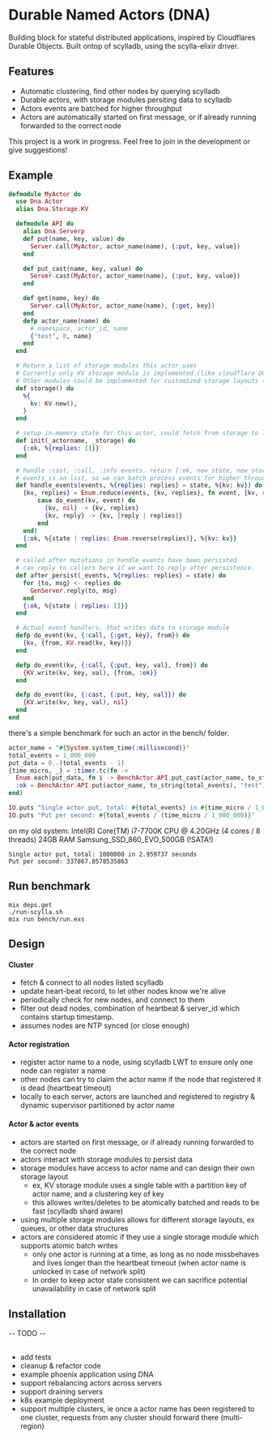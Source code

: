 # Durable Named Actors (DNA)

Building block for stateful distributed applications, inspired by Cloudflares Durable Objects.
Built ontop of scylladb, using the scylla-elixir driver.

## Features
- Automatic clustering, find other nodes by querying scylladb
- Durable actors, with storage modules persiting data to scylladb
- Actors events are batched for higher throughput
- Actors are automatically started on first message, or if already running forwarded to the correct node

This project is a work in progress.
Feel free to join in the development or give suggestions!

## Example
```elixir
defmodule MyActor do
  use Dna.Actor
  alias Dna.Storage.KV

  defmodule API do
    alias Dna.Serverp
    def put(name, key, value) do
      Server.call(MyActor, actor_name(name), {:put, key, value})
    end

    def put_cast(name, key, value) do
      Server.cast(MyActor, actor_name(name), {:put, key, value})
    end

    def get(name, key) do
      Server.call(MyActor, actor_name(name), {:get, key})
    end
    defp actor_name(name) do
      # namespace, actor_id, name
      {"test", 0, name}
    end
  end

  # Return a list of storage modules this actor uses
  # Currently only KV storage module is implemented (like cloudflare DO has)
  # Other modules could be implemented for customized storage layouts (ex queues)
  def storage() do
    %{
      kv: KV.new(),
    }
  end

  # setup in-memory state for this actor, could fetch from storage to load persisted values
  def init(_actorname, _storage) do
    {:ok, %{replies: []}}
  end

  # handle :cast, :call, :info events. return {:ok, new_state, new_storage}
  # events is an list, so we can batch process events for higher throughput
  def handle_events(events, %{replies: replies} = state, %{kv: kv}) do
    {kv, replies} = Enum.reduce(events, {kv, replies}, fn event, {kv, replies} ->
        case do_event(kv, event) do
          {kv, nil} -> {kv, replies}
          {kv, reply} -> {kv, [reply | replies]}
        end
    end)
    {:ok, %{state | replies: Enum.reverse(replies)}, %{kv: kv}}
  end

  # called after mutations in handle_events have been persisted
  # can reply to callers here if we want to reply after persistence.
  def after_persist(_events, %{replies: replies} = state) do
    for {to, msg} <- replies do
      GenServer.reply(to, msg)
    end
    {:ok, %{state | replies: []}}
  end

  # Actual event handlers, that writes data to storage module
  defp do_event(kv, {:call, {:get, key}, from}) do
    {kv, {from, KV.read(kv, key)}}
  end

  defp do_event(kv, {:call, {:put, key, val}, from}) do
    {KV.write(kv, key, val), {from, :ok}}
  end

  defp do_event(kv, {:cast, {:put, key, val}}) do
    {KV.write(kv, key, val), nil}
  end
end
```

there's a simple benchmark for such an actor in the bench/ folder.

```elixir
actor_name = "#{System.system_time(:millisecond)}"
total_events = 1_000_000
put_data = 0..(total_events - 1)
{time_micro, _} = :timer.tc(fn ->
  Enum.each(put_data, fn i -> BenchActor.API.put_cast(actor_name, to_string(i), "test") end)
  :ok = BenchActor.API.put(actor_name, to_string(total_events), "test")
end)

IO.puts "Single actor put, total: #{total_events} in #{time_micro / 1_000_000} seconds"
IO.puts "Put per second: #{total_events / (time_micro / 1_000_000)}"
```
on my old system:
Intel(R) Core(TM) i7-7700K CPU @ 4.20GHz (4 cores / 8 threads)
24GB RAM
Samsung_SSD_860_EVO_500GB (!SATA!)
```
Single actor put, total: 1000000 in 2.959737 seconds
Put per second: 337867.8578535863
```

## Run benchmark
```
mix deps.get
./run-scylla.sh
mix run bench/run.exs
```

## Design

#### Cluster
- fetch & connect to all nodes listed scylladb
- update heart-beat record, to let other nodes know we're alive
- periodically check for new nodes, and connect to them
- filter out dead nodes, combination of heartbeat & server_id which contains startup timestamp.
- assumes nodes are NTP synced (or close enough)

#### Actor registration
- register actor name to a node, using scylladb LWT to ensure only one node can register a name
- other nodes can try to claim the actor name if the node that registered it is dead (heartbeat timeout)
- locally to each server, actors are launched and registered to registry & dynamic supervisor partitioned by actor name

#### Actor & actor events
- actors are started on first message, or if already running forwarded to the correct node
- actors interact with storage modules to persist data
- storage modules have access to actor name and can design their own storage layout
  - ex, KV storage module uses a single table with a partition key of actor name, and a clustering key of key
  - this allowes writes/deletes to be atomically batched and reads to be fast (scylladb shard aware)
- using multiple storage modules allows for different storage layouts, ex queues, or other data structures
- actors are considered atomic if they use a single storage module which supports atomic batch writes
  - only one actor is running at a time, as long as no node missbehaves and lives longer than the heartbeat timeout (when actor name is unlocked in case of network split)
  - In order to keep actor state consistent we can sacrifice potential unavailability in case of network split

## Installation
-- TODO --

## 
- add tests
- cleanup & refactor code
- example phoenix application using DNA
- support rebalancing actors across servers
- support draining servers
- k8s example deployment
- support multiple clusters, ie once a actor name has been registered to one cluster, requests from any cluster should forward there (multi-region)
